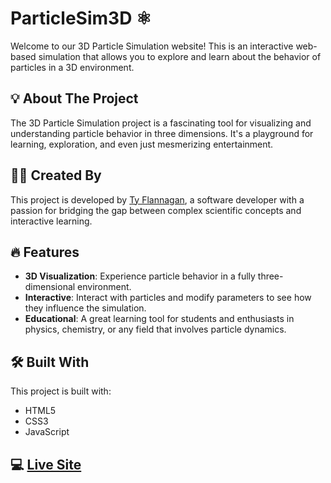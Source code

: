 # ParticleSim3D :atom_symbol:

Welcome to our 3D Particle Simulation website! This is an interactive web-based simulation that allows you to explore and learn about the behavior of particles in a 3D environment.


## :bulb: About The Project

The 3D Particle Simulation project is a fascinating tool for visualizing and understanding particle behavior in three dimensions. It's a playground for learning, exploration, and even just mesmerizing entertainment. 

## :man_technologist: Created By

This project is developed by [Ty Flannagan](https://www.tyflannagan.tech/), a software developer with a passion for bridging the gap between complex scientific concepts and interactive learning.

## :fire: Features

- **3D Visualization**: Experience particle behavior in a fully three-dimensional environment.
- **Interactive**: Interact with particles and modify parameters to see how they influence the simulation.
- **Educational**: A great learning tool for students and enthusiasts in physics, chemistry, or any field that involves particle dynamics.

## :hammer_and_wrench: Built With

This project is built with:

- HTML5
- CSS3
- JavaScript

## :computer: [Live Site](https://tflannagan.github.io/ParticleSim3D)
